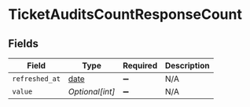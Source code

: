 # TicketAuditsCountResponseCount


## Fields

| Field                                                                | Type                                                                 | Required                                                             | Description                                                          |
| -------------------------------------------------------------------- | -------------------------------------------------------------------- | -------------------------------------------------------------------- | -------------------------------------------------------------------- |
| `refreshed_at`                                                       | [date](https://docs.python.org/3/library/datetime.html#date-objects) | :heavy_minus_sign:                                                   | N/A                                                                  |
| `value`                                                              | *Optional[int]*                                                      | :heavy_minus_sign:                                                   | N/A                                                                  |